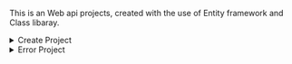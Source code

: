 This is an Web api projects, created with the use of Entity framework and Class libaray.  <br/>

<details>
  <summary>Create Project </summary>

The Sql Qurey ex:
Execute the following SQL Script using SQL Server Management studio. This script creates <br/>
1. EmployeeDB database <br/>
2. Creates the Employees table and populate it with sample data <br/>
```
Create Database EmployeeDB
Go

Use EmployeeDB
Go

Create table Employees
(
     ID int primary key identity,
     FirstName nvarchar(50),
     LastName nvarchar(50),
     Gender nvarchar(50),
     Salary int
)
Go

Insert into Employees values ('Mark', 'Hastings', 'Male', 60000)
Insert into Employees values ('Steve', 'Pound', 'Male', 45000)
Insert into Employees values ('Ben', 'Hoskins', 'Male', 70000)
Insert into Employees values ('Philip', 'Hastings', 'Male', 45000)
Insert into Employees values ('Mary', 'Lambeth', 'Female', 30000)
Insert into Employees values ('Valarie', 'Vikings', 'Female', 35000)
Insert into Employees values ('John', 'Stanmore', 'Male', 80000)
Go

```

Creating a new ASP.NET Web API Project

1. Open Visual Studio and select File - New - Project
 

2. In the "New Project" window

    Select "Visual C#" under "Installed - Templates"

From the middle pane select, ASP.NET Web Application

Name the project "EmployeeService" and click "OK"
    
![Alt Text](https://1.bp.blogspot.com/-_o6MTksitR8/V8x9DX8G93I/AAAAAAAAjW8/NmDqxlbi7mE5C9eWWNyVtVdHrBLAdqVmQCLcB/s1600/asp.net%2Bweb%2Bapi%2Bentity%2Bframework%2Bexample.png)
    

3. On the next window, select "Web API" and click "OK"



At this point you should have the Web API project created.



Adding ADO.NET Entity Data Model to retrieve data

1. We will have the Entity Model in a separate project.



2. Right click on EmployeeService solution in the Solution Explorer and select Add - New Project



3. In the Add New Project window

Select Visual C# from the left pane

Class Library Project from the Middle pane

Name the project EmployeeDataAccess and click OK    

![alt txt](https://4.bp.blogspot.com/-yDvz55GfOCY/V8x9fkh6YMI/AAAAAAAAjXA/a04SmN6AXZcKq5XGNxWiwquLlAE1OTBBwCLcB/s1600/connect%2Bweb%2Bapi%2Bto%2Bsql%2Bserver%2Bdatabase.png)

4. Right click on EmployeeDataAccess project and select Add - New Item



5. In the "Add New Item" window

    Select "Data" from the left pane

    Select ADO.NET Entity Data Model from the middle pane

    In the Name text box, type EmployeeDataModel and click Add

![alt txt](https://2.bp.blogspot.com/-ORMTPka-4UA/V8x90jSJUQI/AAAAAAAAjXE/7WPVfj5SduIzON-KaQ50QjDOZPrH_ILGgCLcB/s1600/using%2Bentity%2Bframework%2Bwith%2Bweb%2Bapi.png)


6. On the Entity Data Model Wizard, select "EF Designer from database" option and click next

![alt txt](https://1.bp.blogspot.com/-JgZuShvgc0E/V8x-LSivl2I/AAAAAAAAjXI/bjO8gZdZVI4VQ_x8O1RuONKjU3tK2kkVQCLcB/s1600/asp.net%2Bweb%2Bapi%2Bentity%2Bframework%2Bdatabase%2Bfirst.png)

7. On the next screen, click "New Connection" button



8. On "Connection Properties" window, set

Server Name = (local)

Authentication = Windows Authentication

Select or enter a database name = EmployeeDB

Click OK and then click Next



9. On the nex screen, select Entity Framework 6.x

![alt txt](https://4.bp.blogspot.com/-18quEDxgk2U/V8x-gK2T4kI/AAAAAAAAjXM/GT4aVRxu-C8uwP9JEpDwHIQkZT-4JPV5QCLcB/s1600/adding%2Bentity%2Bframework%2Bto%2Bweb%2Bapi.png)

10. On the nex screen, select "Employees" table and click Finish.

![alt txt](https://2.bp.blogspot.com/-MKliQ9Z4b-E/V8x-2Bkhr9I/AAAAAAAAjXQ/l_3cP7nvdxYA0-CJtBMgKkJV9_642E7UACLcB/s1600/web%2Bapi%2Band%2Bentity%2Bframework%2B6.png)

Using the Entity Data Model in EmployeeService project

1. Right click on the references folder in the EmployeeService project and select "Add Reference"



2. On the "Reference Manager" screen select "EmployeeDataAccess" project and click OK. 

![alt txt](https://1.bp.blogspot.com/-blhAqQjdgho/V8x_HGI7ziI/AAAAAAAAjXU/KmZaTgf6evIVxrNug_Ma8TcBWB-vm6FcgCLcB/s1600/adding%2Bproject%2Breference%2Bvisual%2Bstudio.png)

Using the Entity Data Model in EmployeeService project

1. Right click on the references folder in the EmployeeService project and select "Add Reference"



2. On the "Reference Manager" screen select "EmployeeDataAccess" project and click OK. 

adding project reference visual studio



Adding Web API Controller

1. Right click on the Controllers folder in EmployeeService project and select Add - Controller



2. Select "Web API 2 Controller - Empty" and click "Add"



3. On the next screen set the Controller Name = EmployeesController and click Add



4. Copy and paste the following code in EmployeesController.cs

```
using System;
using System.Collections.Generic;
using System.Linq;
using System.Net;
using System.Net.Http;
using System.Web.Http;
using EmployeeDataAccess;

namespace EmployeeService.Controllers
{
    public class EmployeesController : ApiController
    {
        public IEnumerable<Employee> Get()
        {
            using(EmployeeDBEntities entities = new EmployeeDBEntities())
            {
                return entities.Employees.ToList();
            }
        }

        public Employee Get(int id)
        {
            using (EmployeeDBEntities entities = new EmployeeDBEntities())
            {
                return entities.Employees.FirstOrDefault(e => e.ID == id);
            }
        }
    }
}
```
5. At this point build the solution and navigate to /api/employees. You will get the following error.
No connection string named 'EmployeeDBEntities' could be found in the application config file.

6. This is because "Entity Framework" is looking for EmployeeDBEntities connection string in the web.config file of EmployeeService project. EmployeeDBEntities connection string is actually in App.config file of EmployeeDataAccess class library project. Include a copy of this connection string in web.config file.

At this point when you navigate to /api/employees you should see all employees and when you navigate to /api/employees/1 you should see all the details of the employee whose Id=1   
  
  
  
  </details>
  
  
<details>
  <summary>Error Project </summary>
  
 Get: <br/>
  Get/ <br/>
  Get/ID <br/> <br/>
  
Post: <br/>
  Get/ <br/><br/>
  
 Put:  not wokring <br/>
  Get/ID + [BodyForm] Employee <br/><br/>
  
 Delete: not working <br/><br/>
  Get/ID<br/><br/>
  
  error: HTTP/1.1 405 Method Not Allowed

![alt txt](https://raw.githubusercontent.com/Dushyantsingh-ds/dotnet-issues/main/Projects/EmployeeService/ss1.png)
  </details>
